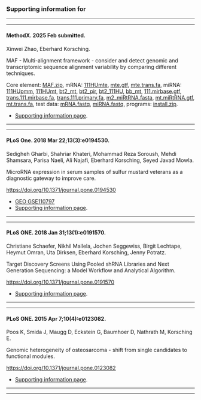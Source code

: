 ### Supporting information for

---
---

#### MethodX. 2025 Feb submitted.

Xinwei Zhao, Eberhard Korsching.

MAF - Multi-alignment framework - consider and detect genomic and transcriptomic sequence alignment variability by comparing different techniques.

Core element: 
<a href="https://complex-systems.uni-muenster.de/download/methX/MAF.zip" class="whiteT" target="_blank" title="">MAF.zip</a>, 
mRNA: 
<a href="https://complex-systems.uni-muenster.de/download/methX/111HUmte.tar.gz" class="whiteT" target="_blank" title="">111HUmte</a>, 
<a href="https://complex-systems.uni-muenster.de/download/methX/mte.Homo_sapiens.GRCh38.111.gtf.gz" class="whiteT" target="_blank" title="">mte.gtf</a>, 
<a href="https://complex-systems.uni-muenster.de/download/methX/mte.trans.hu.GRCh38.111.primary.fa.gz" class="whiteT" target="_blank" title="">mte.trans.fa</a>, 
miRNA: 
<a href="https://complex-systems.uni-muenster.de/download/methX/111HUpmm.tar.gz" class="whiteT" target="_blank" title="">111HUpmm</a>, 
<a href="https://complex-systems.uni-muenster.de/download/methX/111HUmt.tar.gz" class="whiteT" target="_blank" title="">111HUmt</a>, 
<a href="https://complex-systems.uni-muenster.de/download/methX/bt2_mt.tar.gz" class="whiteT" target="_blank" title="">bt2_mt</a>, 
<a href="https://complex-systems.uni-muenster.de/download/methX/bt2_pir.tar.gz" class="whiteT" target="_blank" title="">bt2_pir</a>, 
<a href="https://complex-systems.uni-muenster.de/download/methX/bt2_111HU.tar.gz" class="whiteT" target="_blank" title="">bt2_111HU</a>, 
<a href="https://complex-systems.uni-muenster.de/download/methX/bb_mt.tar.gz" class="whiteT" target="_blank" title="">bb_mt</a>, 
<a href="https://complex-systems.uni-muenster.de/download/methX/Homo_sapiens.GRCh38.111.mirbase.gtf.gz" class="whiteT" target="_blank" title="">111.mirbase.gtf</a>, 
<a href="https://complex-systems.uni-muenster.de/download/methX/hu.trans.GRCh38.111.mirbase.fa.gz" class="whiteT" target="_blank" title="">trans.111.mirbase.fa</a>, 
<a href="https://complex-systems.uni-muenster.de/download/methX/hu.trans.GRCh38.111.primary.fa.gz" class="whiteT" target="_blank" title="">trans.111.primary.fa</a>, 
<a href="https://complex-systems.uni-muenster.de/download/methX/m2_miRtRNA.fasta.gz" class="whiteT" target="_blank" title="">m2_miRtRNA.fasta</a>, 
<a href="https://complex-systems.uni-muenster.de/download/methX/mt.Homo_sapiens.miRtRNA.gtf.gz" class="whiteT" target="_blank" title="">mt.miRtRNA.gtf</a>, 
<a href="https://complex-systems.uni-muenster.de/download/methX/mt.trans.hu.miRtRNA.111.primary.fa.gz" class="whiteT" target="_blank" title="">mt.trans.fa</a>, 
test data: 
<a href="https://complex-systems.uni-muenster.de/download/methX/mRNA.fastq.gz" class="whiteT" target="_blank" title="">mRNA.fastq</a>, 
<a href="https://complex-systems.uni-muenster.de/download/methX/microRNA.fastq.gz" class="whiteT" target="_blank" title="">miRNA.fastq</a>, 
programs: 
<a href="https://complex-systems.uni-muenster.de/download/methX/install.zip" class="whiteT" target="_blank" title="">install.zip</a>.

* <a href="https://complex-systems.uni-muenster.de/sinfo.html" class="whiteT" target="_blank" title="">Supporting information page</a>.

---
---

#### PLoS One. 2018 Mar 22;13(3):e0194530.

Sedigheh Gharbi, Shahriar Khateri, Mohammad Reza Soroush, Mehdi Shamsara, Parisa Naeli, Ali Najafi, Eberhard Korsching, Seyed Javad Mowla.

MicroRNA expression in serum samples of sulfur mustard veterans as a diagnostic gateway to improve care.

https://doi.org/10.1371/journal.pone.0194530
* <a href="https://www.ncbi.nlm.nih.gov/geo/query/acc.cgi?acc=GSE110797" class="whiteT" target="_blank" title="">GEO GSE110797</a>
* <a href="https://complex-systems.uni-muenster.de/sinfo.html" class="whiteT" target="_blank" title="">Supporting information page</a>.

---
---

#### PLoS ONE. 2018 Jan 31;13(1):e0191570.

Christiane Schaefer, Nikhil Mallela, Jochen Seggewiss, Birgit Lechtape, Heymut Omran, Uta Dirksen, Eberhard Korsching, Jenny Potratz.

Target Discovery Screens Using Pooled shRNA Libraries and Next Generation Sequencing: a Model Workflow and Analytical Algorithm.

https://doi.org/10.1371/journal.pone.0191570
* <a href="https://complex-systems.uni-muenster.de/sinfo.html" class="whiteT" target="_blank" title="">Supporting information page</a>.

---
---

#### PLoS ONE. 2015 Apr 7;10(4):e0123082.

Poos K, Smida J, Maugg D, Eckstein G, Baumhoer D, Nathrath M, Korsching E.

Genomic heterogeneity of osteosarcoma - shift from single candidates to functional modules.

https://doi.org/10.1371/journal.pone.0123082
* <a href="https://complex-systems.uni-muenster.de/sinfo.html" class="whiteT" target="_blank" title="">Supporting information page</a>.

---
---

